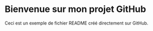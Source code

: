 # Bienvenue sur mon projet GitHub
Ceci est un exemple de fichier README créé directement sur GitHub.

